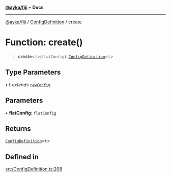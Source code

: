 [**@ayka/fiji**](../../../README.md) • **Docs**

***

[@ayka/fiji](../../../globals.md) / [ConfigDefinition](../README.md) / create

# Function: create()

> **create**\<`t`\>(`flatConfig`): [`ConfigDefinition`](../classes/ConfigDefinition.md)\<`t`\>

## Type Parameters

• **t** *extends* [`rawConfig`](../../../type-aliases/rawConfig.md)

## Parameters

• **flatConfig**: `flatConfig`

## Returns

[`ConfigDefinition`](../classes/ConfigDefinition.md)\<`t`\>

## Defined in

[src/ConfigDefinition.ts:208](https://github.com/AndreyMork/fiji/blob/fde791600000fa1e2ba950f5f939a73281ac49cc/src/ConfigDefinition.ts#L208)
